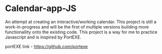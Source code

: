 # Calendar-app-JS

An attempt at creating an interactive/working calendar. This project is still a work-in-progress and will be the first of multiple versions building more functionallity onto the existing code.
This project is a way for me to practice Javascript and is inspired by PortEXE.


portEXE link - https://github.com/portexe
